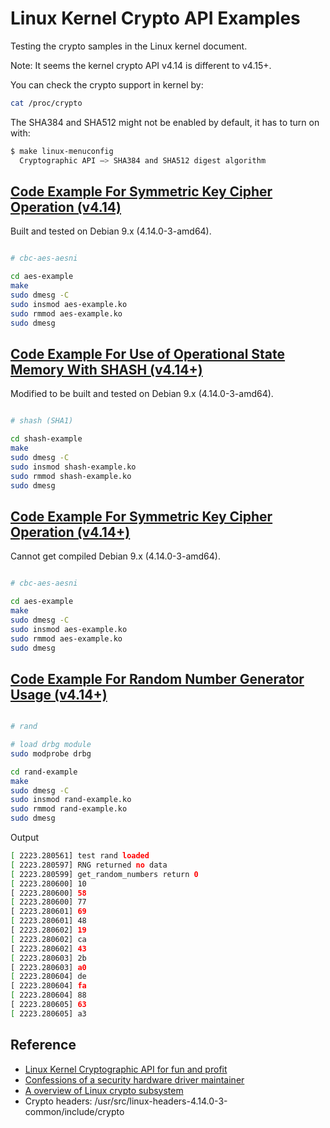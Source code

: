 # Linux Kernel Crypto API Examples

Testing the crypto samples in the Linux kernel document.

Note: It seems the kernel crypto API v4.14 is different to v4.15+.  

You can check the crypto support in kernel by:

```Bash
cat /proc/crypto
```

The SHA384 and SHA512 might not be enabled by default, it has to turn on with:

```Bash
$ make linux-menuconfig
  Cryptographic API —> SHA384 and SHA512 digest algorithm
```

## [Code Example For Symmetric Key Cipher Operation (v4.14)](https://www.kernel.org/doc/html/v4.14/crypto/api-samples.html#code-example-for-symmetric-key-cipher-operation)

Built and tested on Debian 9.x (4.14.0-3-amd64).

```Bash

# cbc-aes-aesni

cd aes-example
make
sudo dmesg -C
sudo insmod aes-example.ko
sudo rmmod aes-example.ko
sudo dmesg

```

## [Code Example For Use of Operational State Memory With SHASH (v4.14+)](https://www.kernel.org/doc/html/latest/crypto/api-samples.html#code-example-for-use-of-operational-state-memory-with-shash)

Modified to be built and tested on Debian 9.x (4.14.0-3-amd64).

```Bash

# shash (SHA1)

cd shash-example
make
sudo dmesg -C
sudo insmod shash-example.ko
sudo rmmod shash-example.ko
sudo dmesg

```

## [Code Example For Symmetric Key Cipher Operation (v4.14+)](https://www.kernel.org/doc/html/latest/crypto/api-samples.html#code-example-for-symmetric-key-cipher-operation)

Cannot get compiled Debian 9.x (4.14.0-3-amd64).

```Bash

# cbc-aes-aesni

cd aes-example
make
sudo dmesg -C
sudo insmod aes-example.ko
sudo rmmod aes-example.ko
sudo dmesg

```

## [Code Example For Random Number Generator Usage (v4.14+)](https://www.kernel.org/doc/html/latest/crypto/api-samples.html#code-example-for-symmetric-key-cipher-operation)

```Bash

# rand

# load drbg module
sudo modprobe drbg

cd rand-example
make
sudo dmesg -C
sudo insmod rand-example.ko
sudo rmmod rand-example.ko
sudo dmesg

```

Output

```Bash
[ 2223.280561] test rand loaded
[ 2223.280597] RNG returned no data
[ 2223.280599] get_random_numbers return 0
[ 2223.280600] 10
[ 2223.280600] 58
[ 2223.280600] 77
[ 2223.280601] 69
[ 2223.280601] 48
[ 2223.280602] 19
[ 2223.280602] ca
[ 2223.280602] 43
[ 2223.280603] 2b
[ 2223.280603] a0
[ 2223.280604] de
[ 2223.280604] fa
[ 2223.280604] 88
[ 2223.280605] 63
[ 2223.280605] a3
```

## Reference

* [Linux Kernel Cryptographic API for fun and profit](https://schd.ws/hosted_files/ossna2017/37/Linux_crypto_API_tutorial.pdf)
* [Confessions of a security hardware driver maintainer](https://events.static.linuxfound.org/sites/events/files/slides/gby_confession_LSS_2017.pdf)
* [A overview of Linux crypto subsystem](http://events17.linuxfoundation.org/sites/events/files/slides/brezillon-crypto-framework_0.pdf)
* Crypto headers: /usr/src/linux-headers-4.14.0-3-common/include/crypto
